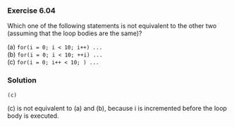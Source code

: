 ### Exercise 6.04

Which one of the following statements is not equivalent to the other two (assuming that the loop bodies are the same)?

(a) `for(i = 0; i < 10; i++) ...`  
(b) `for(i = 0; i < 10; ++i) ...`  
(c) `for(i = 0; i++ < 10; ) ...`  

### Solution

`(c)`  

(c) is not equivalent to (a) and (b), because i is incremented before the loop body is executed.
